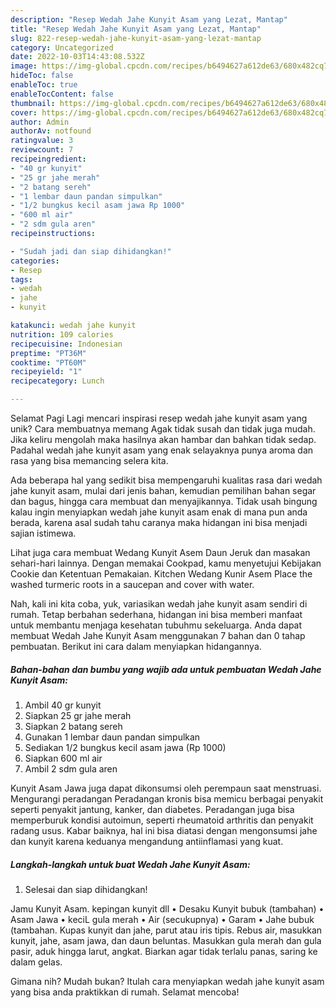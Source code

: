 ```yaml
---
description: "Resep Wedah Jahe Kunyit Asam yang Lezat, Mantap"
title: "Resep Wedah Jahe Kunyit Asam yang Lezat, Mantap"
slug: 822-resep-wedah-jahe-kunyit-asam-yang-lezat-mantap
category: Uncategorized
date: 2022-10-03T14:43:08.532Z
image: https://img-global.cpcdn.com/recipes/b6494627a612de63/680x482cq70/wedah-jahe-kunyit-asam-foto-resep-utama.jpg
hideToc: false
enableToc: true
enableTocContent: false
thumbnail: https://img-global.cpcdn.com/recipes/b6494627a612de63/680x482cq70/wedah-jahe-kunyit-asam-foto-resep-utama.jpg
cover: https://img-global.cpcdn.com/recipes/b6494627a612de63/680x482cq70/wedah-jahe-kunyit-asam-foto-resep-utama.jpg
author: Admin
authorAv: notfound
ratingvalue: 3
reviewcount: 7
recipeingredient:
- "40 gr kunyit"
- "25 gr jahe merah"
- "2 batang sereh"
- "1 lembar daun pandan simpulkan"
- "1/2 bungkus kecil asam jawa Rp 1000"
- "600 ml air"
- "2 sdm gula aren"
recipeinstructions:

- "Sudah jadi dan siap dihidangkan!"
categories:
- Resep
tags:
- wedah
- jahe
- kunyit

katakunci: wedah jahe kunyit 
nutrition: 109 calories
recipecuisine: Indonesian
preptime: "PT36M"
cooktime: "PT60M"
recipeyield: "1"
recipecategory: Lunch

---
```



Selamat Pagi Lagi mencari inspirasi resep wedah jahe kunyit asam yang unik? Cara membuatnya memang Agak tidak susah dan tidak juga mudah. Jika keliru mengolah maka hasilnya akan hambar dan bahkan tidak sedap. Padahal wedah jahe kunyit asam yang enak selayaknya punya aroma dan rasa yang bisa memancing selera kita.


Ada beberapa hal yang sedikit bisa mempengaruhi kualitas rasa dari wedah jahe kunyit asam, mulai dari jenis bahan, kemudian pemilihan bahan segar dan bagus, hingga cara membuat dan menyajikannya. Tidak usah bingung kalau ingin menyiapkan wedah jahe kunyit asam enak di mana pun anda berada, karena asal sudah tahu caranya maka hidangan ini bisa menjadi sajian istimewa.

Lihat juga cara membuat Wedang Kunyit Asem Daun Jeruk dan masakan sehari-hari lainnya. Dengan memakai Cookpad, kamu menyetujui Kebijakan Cookie dan Ketentuan Pemakaian. Kitchen Wedang Kunir Asem Place the washed turmeric roots in a saucepan and cover with water.


Nah, kali ini kita coba, yuk, variasikan wedah jahe kunyit asam sendiri di rumah. Tetap berbahan sederhana, hidangan ini bisa memberi manfaat untuk membantu menjaga kesehatan tubuhmu sekeluarga. Anda dapat membuat Wedah Jahe Kunyit Asam menggunakan 7 bahan dan 0 tahap pembuatan. Berikut ini cara dalam menyiapkan hidangannya.

<!--inarticleads1-->

##### Bahan-bahan dan bumbu yang wajib ada untuk pembuatan Wedah Jahe Kunyit Asam:

1. Ambil 40 gr kunyit
1. Siapkan 25 gr jahe merah
1. Siapkan 2 batang sereh
1. Gunakan 1 lembar daun pandan simpulkan
1. Sediakan 1/2 bungkus kecil asam jawa (Rp 1000)
1. Siapkan 600 ml air
1. Ambil 2 sdm gula aren


Kunyit Asam Jawa juga dapat dikonsumsi oleh perempaun saat menstruasi. Mengurangi peradangan Peradangan kronis bisa memicu berbagai penyakit seperti penyakit jantung, kanker, dan diabetes. Peradangan juga bisa memperburuk kondisi autoimun, seperti rheumatoid arthritis dan penyakit radang usus. Kabar baiknya, hal ini bisa diatasi dengan mengonsumsi jahe dan kunyit karena keduanya mengandung antiinflamasi yang kuat. 

<!--inarticleads2-->

##### Langkah-langkah untuk buat Wedah Jahe Kunyit Asam:


1. Selesai dan siap dihidangkan!

Jamu Kunyit Asam. kepingan kunyit dll • Desaku Kunyit bubuk (tambahan) • Asam Jawa • keciL gula merah • Air (secukupnya) • Garam • Jahe bubuk (tambahan. Kupas kunyit dan jahe, parut atau iris tipis. Rebus air, masukkan kunyit, jahe, asam jawa, dan daun beluntas. Masukkan gula merah dan gula pasir, aduk hingga larut, angkat. Biarkan agar tidak terlalu panas, saring ke dalam gelas. 

Gimana nih? Mudah bukan? Itulah cara menyiapkan wedah jahe kunyit asam yang bisa anda praktikkan di rumah. Selamat mencoba!
